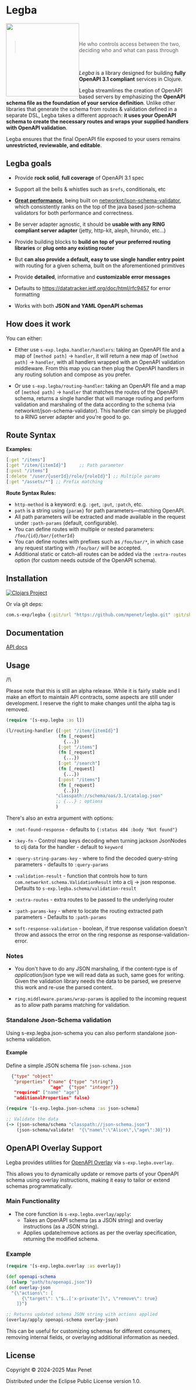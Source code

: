 # Legba 
<img src="https://github.com/user-attachments/assets/56ce1920-445a-4376-932d-f2115f6e4f5c" width="200" height="200" style="float:left;"/>
<br/>
<br/>

> He who controls access between the two, deciding who and what can pass through

<br/>

*Legba* is a library designed for building **fully OpenAPI 3.1 compliant**
services in Clojure.

Legba streamlines the creation of OpenAPI based servers by emphasizing the
**OpenAPI schema file as the foundation of your service definition**. Unlike
other libraries that generate the schema from routes & validation defined in a
separate DSL, Legba takes a different approach: **it uses your OpenAPI schema to
create the necessary routes and wraps your supplied handlers with OpenAPI
validation**.

Legba ensures that the final OpenAPI file exposed to your users remains
**unrestricted, reviewable, and editable**.

## Legba goals

* Provide **rock solid**, **full coverage** of OpenAPI 3.1 spec

* Support all the bells & whistles such as `$refs`, conditionals, etc

* **[Great
  performance](https://www.creekservice.org/json-schema-validation-comparison/performance)**,
  being built on
  [networknt/json-schema-validator](https://github.com/networknt/json-schema-validator),
  which consistently ranks on the top of the java based json-schema validators
  for both performance and correctness.

* Be server adapter agnostic, it should be **usable with any RING compliant
  server adapter** (jetty, http-kit, aleph, hirundo, etc...)
  
* Provide building blocks to **build on top of your preferred routing libraries**
  or **plug onto any existing router**
  
* But **can also provide a default, easy to use single handler entry point**
  with routing for a given schema, built on the aforementioned primitives

* Provide **detailed**, informative and **customizable error messages**

* Defaults to https://datatracker.ietf.org/doc/html/rfc9457 for error formatting

* Works with both **JSON and YAML OpenAPI schemas**


## How does it work

You can either:

* Either use `s-exp.legba.handler/handlers`: taking an OpenAPI file and a map of
  `[method path]` -> `handler`, it will return a new map of `[method path]` ->
  `handler`, with all handlers wrapped with an OpenAPI validation
  middleware. From this map you can then plug the OpenAPI handlers in any
  routing solution and compose as you prefer.

* Or use `s-exp.legba/routing-handler`: taking an OpenAPI file and a map of
  `[method path]` -> `handler` that matches the routes of the OpenAPI schema,
  returns a single handler that will manage routing and perform validation and
  marshaling of the data according to the schema (via
  networknt/json-schema-validator). This handler can simply be plugged to a RING
  server adapter and you're good to go.
  
## Route Syntax

**Examples:**
```clojure
[:get "/items"]
[:get "/item/{itemId}"]     ;; Path parameter
[:post "/items"]
[:delete "/user/{userId}/role/{roleId}"] ;; Multiple params
[:get "/assets/*"] ;; Prefix matching
```

**Route Syntax Rules:**
- `http-method` is a keyword: e.g. `:get`, `:put`, `:patch`, etc.
- `path` is a string using `{param}` for path parameters—matching OpenAPI.
- All path parameters will be extracted and made available in the request under `:path-params` (default, configurable).
- You can define routes with multiple or nested parameters: `/foo/{id}/bar/{otherId}`
- You can define routes with prefixes such as `/foo/bar/*`, in which case any
  request starting with `/foo/bar/` will be accepted.
- Additional static or catch-all routes can be added via the `:extra-routes`
  option (for custom needs outside of the OpenAPI schema).

## Installation

[![Clojars Project](https://img.shields.io/clojars/v/com.s-exp/legba.svg)](https://clojars.org/com.s-exp/legba)

Or via git deps:

```clj 
com.s-exp/legba {:git/url "https://github.com/mpenet/legba.git" :git/sha "..."}
```

## Documentation

[API docs](API.md)

## Usage 

/!\ 

Please note that this is still an alpha release. While it is fairly stable and I
make an effort to maintain API contracts, some aspects are still under
development. I reserve the right to make changes until the alpha tag is removed.

``` clj
(require '[s-exp.legba :as l])

(l/routing-handler {[:get "/item/{itemId}"]
                    (fn [_request]
                      {...})
                    [:get "/items"]
                    (fn [_request]
                      {...})
                    [:get "/search"]
                    (fn [_request]
                      {...})
                    [:post "/items"]
                    (fn [_request]
                      {..})}
                   "classpath://schema/oas/3.1/catalog.json"
                   ;; {...} ; options
                   )
```

There's also an extra argument with options:

* `:not-found-response` - defaults to `{:status 404 :body "Not found"}`

* `:key-fn` - Control map keys decoding when turning jackson JsonNodes to clj
  data for the handler - default to `keyword`
  
* `:query-string-params-key` - where to find the decoded query-string
  parameters - defaults to `:query-params`
  
* `:validation-result` - function that controls how to turn
  `com.networknt.schema.ValidationResult` into a clj -> json response. Defaults
  to `s-exp.legba.schema/validation-result`
  
* `:extra-routes` - extra routes to be passed to the underlying router


* `:path-params-key` - where to locate the routing extracted path parameters -
  Defaults to `:path-params`
  
* `soft-response-validation` - boolean, if true response validation doesn't
  throw and assocs the error on the ring response as response-validation-error.  
  
### Notes

* You don't have to do any JSON marshaling, if the content-type is of
*application/json* type we will read data as such, same goes for writing. Given
the validation library needs the data to be parsed, we preserve this work and
re-use the parsed content.

* `ring.middleware.params/wrap-params` is applied to the incoming request as to
allow path params matching for validation.


### Standalone Json-Schema validation

Using s-exp.legba.json-schema you can also perform standalone json-schema validation.

#### Example

Define a simple JSON schema file `json-schema.json`

```json
  {"type" "object"
   "properties" {"name" {"type" "string"}
                 "age"  {"type" "integer"}}
   "required" ["name" "age"]
   "additionalProperties" false}
```

```clojure
(require '[s-exp.legba.json-schema :as json-schema]

;; Validate the data
(-> (json-schema/schema "classpath://json-schema.json")
    (json-schema/validate!  "{\"name\":\"Alice\",\"age\":30}"))
```

## OpenAPI Overlay Support

Legba provides utilities for [OpenAPI Overlay](https://spec.openapis.org/overlay/latest.html) via `s-exp.legba.overlay`.

This allows you to dynamically update or remove parts of your OpenAPI schema
using overlay instructions, making it easy to tailor or extend schemas
programmatically.

### Main Functionality

- The core function is `s-exp.legba.overlay/apply`:
  - Takes an OpenAPI schema (as a JSON string) and overlay instructions (as a JSON string).
  - Applies update/remove actions as per the overlay specification, returning the modified schema.

### Example

```clojure
(require '[s-exp.legba.overlay :as overlay])

(def openapi-schema
  (slurp "path/to/openapi.json"))
(def overlay-json
  "{\"actions\": [
      {\"target\": \"$..['x-private']\", \"remove\": true}
    ]}")

;; Returns updated schema JSON string with actions applied
(overlay/apply openapi-schema overlay-json)
```

This can be useful for customizing schemas for different consumers, removing
internal fields, or overlaying additional information as needed.


## License

Copyright © 2024-2025 Max Penet

Distributed under the Eclipse Public License version 1.0.
